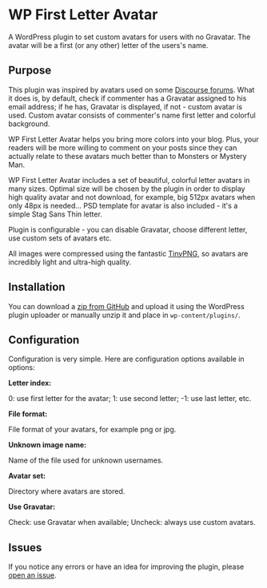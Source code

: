 WP First Letter Avatar
==============

A WordPress plugin to set custom avatars for users with no Gravatar. The avatar will be a first (or any other) letter of 
the users's name.

## Purpose

This plugin was inspired by avatars used on some [Discourse forums](http://www.discourse.org/). What it does is, by 
default, check if commenter has a Gravatar assigned to his email address; if he has, Gravatar is displayed, if not - custom
avatar is used. Custom avatar consists of commenter's name first letter and colorful background. 

WP First Letter Avatar helps you bring more colors into your blog. Plus, your readers will be more willing to comment
on your posts since they can actually relate to these avatars much better than to Monsters or Mystery Man.

WP First Letter Avatar includes a set of beautiful, colorful letter avatars in many sizes. Optimal size will be chosen 
by the plugin in order to display high quality avatar and not download, for example, big 512px avatars when only 48px is
needed... PSD template for avatar is also included - it's a simple Stag Sans Thin letter. 

Plugin is configurable - you can disable Gravatar, choose different letter, use custom sets of avatars etc.

All images were compressed using the fantastic [TinyPNG](https://tinypng.com/), so avatars are incredibly light and ultra-high 
quality.

## Installation

You can download a
[zip from GitHub](https://github.com/DanielAGW/wp-first-letter-avatar/archive/master.zip) and upload it using the WordPress
plugin uploader or manually unzip it and place in ```wp-content/plugins/```. 

## Configuration

Configuration is very simple. Here are configuration options available in options:

**Letter index:**

0: use first letter for the avatar; 1: use second letter; -1: use last letter, etc.

**File format:**

File format of your avatars, for example png or jpg.

**Unknown image name:**

Name of the file used for unknown usernames.

**Avatar set:**

Directory where avatars are stored.

**Use Gravatar:**

Check: use Gravatar when available; Uncheck: always use custom avatars.

## Issues
If you notice any errors or have an idea for improving the plugin, please
[open an issue](https://github.com/DanielAGW/wp-first-letter-avatar/issues?state=open).